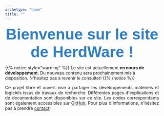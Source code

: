 ```yaml
---
archetype: "home"
title: ""
---
```



<div style ="font-size: 50px; text-align: center; font-family: 'Conthrax', sans-serif; font-weight: bold; color: #307ebe;">
  Bienvenue sur le site de HerdWare !
</div>

{{% notice style="warning" %}}
Le site est actuellement **en cours de développement**.
Du nouveau contenu sera prochainement mis à disposition.
N'hésitez pas à revenir le consulter!
{{% /notice %}}

<div style ="text-align: justify;">
  Ce projet libre et ouvert vise à partager les développements matériels et logiciels issus de travaux de recherche.
  Différentes pages d'explications et de documentation sont disponibles sur ce site.
  Les codes correspondants sont également accessibles sur <a href="https://github.com/herd-ware">GitHub</a>.
  Pour plus d'informations, n'hésitez pas à prendre <a href="/more/about/">contact</a>!
</div>

